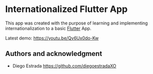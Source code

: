 # Internationalized Flutter App
This app was created with the purpose of learning and implementing internationalization to a basic [Flutter](https://flutter.dev/) App. 

Latest demo: https://youtu.be/Qv6Ux0do-Kw

## Authors and acknowledgment
- Diego Estrada https://github.com/diegoestradaXO
